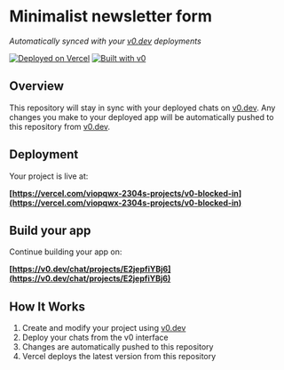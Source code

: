 # Minimalist newsletter form

*Automatically synced with your [v0.dev](https://v0.dev) deployments*

[![Deployed on Vercel](https://img.shields.io/badge/Deployed%20on-Vercel-black?style=for-the-badge&logo=vercel)](https://vercel.com/viopqwx-2304s-projects/v0-blocked-in)
[![Built with v0](https://img.shields.io/badge/Built%20with-v0.dev-black?style=for-the-badge)](https://v0.dev/chat/projects/E2jepfiYBj6)

## Overview

This repository will stay in sync with your deployed chats on [v0.dev](https://v0.dev).
Any changes you make to your deployed app will be automatically pushed to this repository from [v0.dev](https://v0.dev).

## Deployment

Your project is live at:

**[https://vercel.com/viopqwx-2304s-projects/v0-blocked-in](https://vercel.com/viopqwx-2304s-projects/v0-blocked-in)**

## Build your app

Continue building your app on:

**[https://v0.dev/chat/projects/E2jepfiYBj6](https://v0.dev/chat/projects/E2jepfiYBj6)**

## How It Works

1. Create and modify your project using [v0.dev](https://v0.dev)
2. Deploy your chats from the v0 interface
3. Changes are automatically pushed to this repository
4. Vercel deploys the latest version from this repository